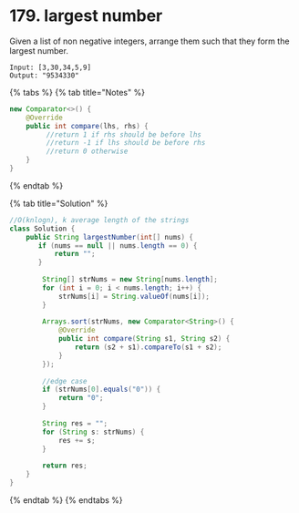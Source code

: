 # 179. largest number

Given a list of non negative integers, arrange them such that they form the largest number.

```text
Input: [3,30,34,5,9]
Output: "9534330"
```

{% tabs %}
{% tab title="Notes" %}
```java
new Comparator<>() {
    @Override
    public int compare(lhs, rhs) {
         //return 1 if rhs should be before lhs
         //return -1 if lhs should be before rhs
         //return 0 otherwise
    }
}
```
{% endtab %}

{% tab title="Solution" %}
```java
//O(knlogn), k average length of the strings
class Solution {
    public String largestNumber(int[] nums) {
       if (nums == null || nums.length == 0) {
           return "";
       }
        
        String[] strNums = new String[nums.length];
        for (int i = 0; i < nums.length; i++) {
            strNums[i] = String.valueOf(nums[i]);
        }
        
        Arrays.sort(strNums, new Comparator<String>() {
            @Override
            public int compare(String s1, String s2) {
                return (s2 + s1).compareTo(s1 + s2);
            }
        });
        
        //edge case
        if (strNums[0].equals("0")) {
            return "0";
        }
        
        String res = "";
        for (String s: strNums) {
            res += s;
        }
        
        return res;
    }
}
```
{% endtab %}
{% endtabs %}

